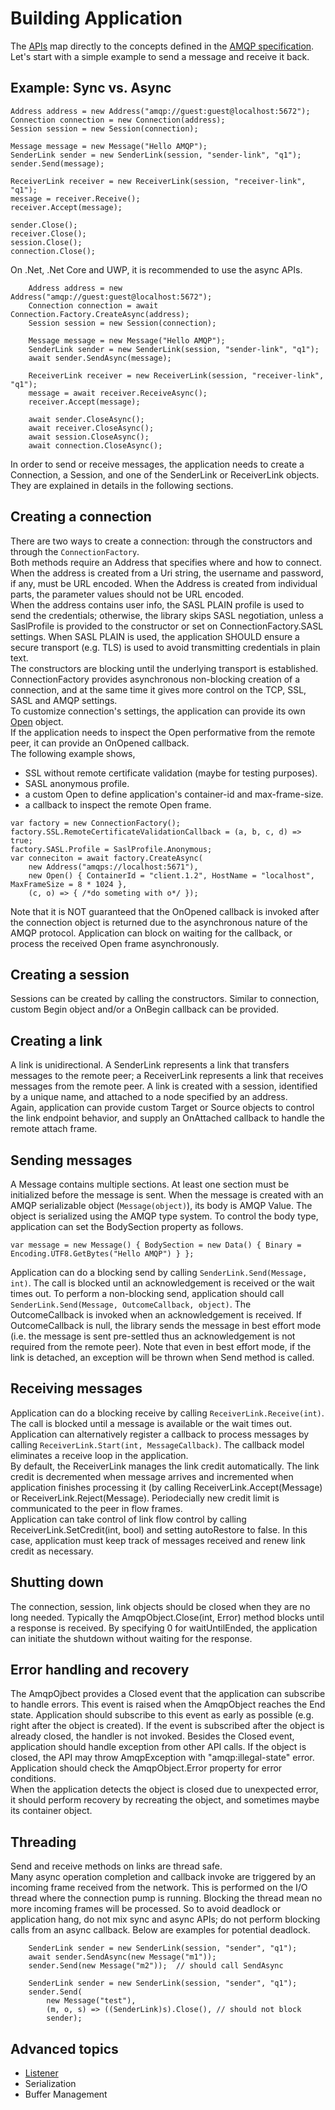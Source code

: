 # Building Application

The [APIs](http://azure.github.io/amqpnetlite/) map directly to the concepts defined in the [AMQP specification](http://docs.oasis-open.org/amqp/core/v1.0/os/amqp-core-overview-v1.0-os.xml). Let's start with a simple example to send a message and receive it back.

## Example: Sync vs. Async
```
Address address = new Address("amqp://guest:guest@localhost:5672");
Connection connection = new Connection(address);
Session session = new Session(connection);

Message message = new Message("Hello AMQP");
SenderLink sender = new SenderLink(session, "sender-link", "q1");
sender.Send(message);

ReceiverLink receiver = new ReceiverLink(session, "receiver-link", "q1");
message = receiver.Receive();
receiver.Accept(message);

sender.Close();
receiver.Close();
session.Close();
connection.Close();
```
On .Net, .Net Core and UWP, it is recommended to use the async APIs.
```
    Address address = new Address("amqp://guest:guest@localhost:5672");
    Connection connection = await Connection.Factory.CreateAsync(address);
    Session session = new Session(connection);

    Message message = new Message("Hello AMQP");    
    SenderLink sender = new SenderLink(session, "sender-link", "q1");
    await sender.SendAsync(message);
	
    ReceiverLink receiver = new ReceiverLink(session, "receiver-link", "q1");
    message = await receiver.ReceiveAsync();
    receiver.Accept(message);

    await sender.CloseAsync();
    await receiver.CloseAsync();
    await session.CloseAsync();
    await connection.CloseAsync();
```
In order to send or receive messages, the application needs to create a Connection, a Session, and one of the SenderLink or ReceiverLink objects. They are explained in details in the following sections.

## Creating a connection
There are two ways to create a connection: through the constructors and through the `ConnectionFactory`.  
Both methods require an Address that specifies where and how to connect. When the address is created from a Uri string, the username and password, if any, must be URL encoded. When the Address is created from individual parts, the parameter values should not be URL encoded.  
When the address contains user info, the SASL PLAIN profile is used to send the credentials; otherwise, the library skips SASL negotiation, unless a SaslProfile is provided to the constructor or set on ConnectionFactory.SASL settings. When SASL PLAIN is used, the application SHOULD ensure a secure transport (e.g. TLS) is used to avoid transmitting credentials in plain text.  
The constructors are blocking until the underlying transport is established. ConnectionFactory provides asynchronous non-blocking creation of a connection, and at the same time it gives more control on the TCP, SSL, SASL and AMQP settings.  
To customize connection's settings, the application can provide its own [Open](http://azure.github.io/amqpnetlite/api/Amqp.Framing.Open.html) object.  
If the application needs to inspect the Open performative from the remote peer, it can provide an OnOpened callback.  
The following example shows,
* SSL without remote certificate validation (maybe for testing purposes).
* SASL anonymous profile.
* a custom Open to define application's container-id and max-frame-size.
* a callback to inspect the remote Open frame.
```
var factory = new ConnectionFactory();
factory.SSL.RemoteCertificateValidationCallback = (a, b, c, d) => true;
factory.SASL.Profile = SaslProfile.Anonymous;
var conneciton = await factory.CreateAsync(
    new Address("amqps://localhost:5671"),
    new Open() { ContainerId = "client.1.2", HostName = "localhost", MaxFrameSize = 8 * 1024 },
    (c, o) => { /*do someting with o*/ });
```
Note that it is NOT guaranteed that the OnOpened callback is invoked after the connection object is returned due to the asynchronous nature of the AMQP protocol. Application can block on waiting for the callback, or process the received Open frame asynchronously.

## Creating a session
Sessions can be created by calling the constructors. Similar to connection, custom Begin object and/or a OnBegin callback can be provided.

## Creating a link
A link is unidirectional. A SenderLink represents a link that transfers messages to the remote peer; a ReceiverLink represents a link that receives messages from the remote peer. A link is created with a session, identified by a unique name, and attached to a node specified by an address.  
Again, application can provide custom Target or Source objects to control the link endpoint behavior, and supply an OnAttached callback to handle the remote attach frame.

## Sending messages
A Message contains multiple sections. At least one section must be initialized before the message is sent. When the message is created with an AMQP serializable object (`Message(object)`), its body is AMQP Value. The object is serialized using the AMQP type system. To control the body type, application can set the BodySection property as follows.
```
var message = new Message() { BodySection = new Data() { Binary = Encoding.UTF8.GetBytes("Hello AMQP") } };
```
Application can do a blocking send by calling `SenderLink.Send(Message, int)`. The call is blocked until an acknowledgement is received or the wait times out. To perform a non-blocking send, application should call `SenderLink.Send(Message, OutcomeCallback, object)`. The OutcomeCallback is invoked when an acknowledgement is received. If OutcomeCallback is null, the library sends the message in best effort mode (i.e. the message is sent pre-settled thus an acknowledgement is not required from the remote peer). Note that even in best effort mode, if the link is detached, an exception will be thrown when Send method is called.

## Receiving messages
Application can do a blocking receive by calling `ReceiverLink.Receive(int)`. The call is blocked until a message is available or the wait times out. Application can alternatively register a callback to process messages by calling `ReceiverLink.Start(int, MessageCallback)`. The callback model eliminates a receive loop in the application.  
By default, the ReceiverLink manages the link credit automatically. The link credit is decremented when message arrives and incremented when application finishes processing it (by calling ReceiverLink.Accept(Message) or ReceiverLink.Reject(Message). Periodecially new credit limit is communicated to the peer in flow frames.  
Application can take control of link flow control by calling ReceiverLink.SetCredit(int, bool) and setting autoRestore to false. In this case, application must keep track of messages received and renew link credit as necessary.

## Shutting down
The connection, session, link objects should be closed when they are no long needed. Typically the AmqpObject.Close(int, Error) method blocks until a response is received. By specifying 0 for waitUntilEnded, the application can initiate the shutdown without waiting for the response.

## Error handling and recovery
The AmqpOjbect provides a Closed event that the application can subscribe to handle errors. This event is raised when the AmqpObject reaches the End state. Application should subscribe to this event as early as possible (e.g. right after the object is created). If the event is subscribed after the object is already closed, the handler is not invoked.
Besides the Closed event, application should handle exception from other API calls. If the object is closed, the API may throw AmqpException with "amqp:illegal-state" error. Application should check the AmqpObject.Error property for error conditions.  
When the application detects the object is closed due to unexpected error, it should perform recovery by recreating the object, and sometimes maybe its container object.

## Threading
Send and receive methods on links are thread safe.  
Many async operation completion and callback invoke are triggered by an incoming frame received from the network. This is performed on the I/O thread where the connection pump is running. Blocking the thread mean no more incoming frames will be processed. So to avoid deadlock or application hang, do not mix sync and async APIs; do not perform blocking calls from an async callback. Below are examples for potential deadlock.
```
    SenderLink sender = new SenderLink(session, "sender", "q1");
    await sender.SendAsync(new Message("m1"));
    sender.Send(new Message("m2"));  // should call SendAsync
```
```
    SenderLink sender = new SenderLink(session, "sender", "q1");
    sender.Send(
        new Message("test"),
        (m, o, s) => ((SenderLink)s).Close(), // should not block
        sender);
```

## Advanced topics
* [Listener](listener.md)
* Serialization
* Buffer Management
